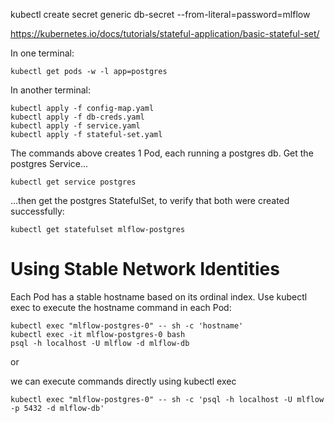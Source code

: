 kubectl create secret generic db-secret --from-literal=password=mlflow

https://kubernetes.io/docs/tutorials/stateful-application/basic-stateful-set/


In one terminal:
```
kubectl get pods -w -l app=postgres
```

In another terminal:
```
kubectl apply -f config-map.yaml 
kubectl apply -f db-creds.yaml
kubectl apply -f service.yaml
kubectl apply -f stateful-set.yaml 
```

The commands above creates 1 Pod, each running a postgres db. Get the postgres Service...

```
kubectl get service postgres
```

...then get the postgres StatefulSet, to verify that both were created successfully:

```
kubectl get statefulset mlflow-postgres
```

# Using Stable Network Identities
Each Pod has a stable hostname based on its ordinal index. Use kubectl exec to execute the hostname command in each Pod:
```
kubectl exec "mlflow-postgres-0" -- sh -c 'hostname'
kubectl exec -it mlflow-postgres-0 bash
psql -h localhost -U mlflow -d mlflow-db
```

or 

we can execute commands directly using kubectl exec
```
kubectl exec "mlflow-postgres-0" -- sh -c 'psql -h localhost -U mlflow -p 5432 -d mlflow-db'
```